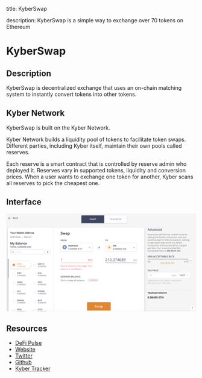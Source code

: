 title: KyberSwap

description: KyberSwap is a simple way to exchange over 70 tokens on Ethereum

# KyberSwap

## Description

KyberSwap is decentralized exchange that uses an on-chain matching system to instantly convert tokens into other tokens.

## Kyber Network

KyberSwap is built on the Kyber Network.

Kyber Network builds a liquidity pool of tokens to facilitate token swaps. Different parties, including Kyber itself, maintain their own pools called reserves.

Each reserve is a smart contract that is controlled by reserve admin who deployed it. Reserves vary in supported tokens, liquidity and conversion prices. When a user wants to exchange one token for another, Kyber scans all reserves to pick the cheapest one.

## Interface

![](/docs/assets/images/kyber.png)

## Resources

* [DeFi Pulse](https://defipulse.com/kyber)
* [Website](https://kyberswap.com)  
* [Twitter](https://twitter.com/kybernetwork)  
* [Github](https://github.com/kybernetwork)
* [Kyber Tracker](https://tracker.kyber.network/#/)
